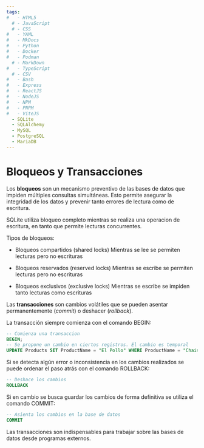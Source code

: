 ```yaml
---
tags:
#   - HTML5
  # - JavaScript
  # - CSS
#   - YAML
#   - MkDocs
#   - Python
#   - Docker
#   - Podman
  # - MarkDown
#   - TypeScript
  # - CSV
#   - Bash
#   - Express
#   - ReactJS
#   - NodeJS
#   - NPM
#   - PNPM
#   - ViteJS
  - SQLite
  - SQLAlchemy
  - MySQL
  - PostgreSQL
  - MariaDB
---
```




# Bloqueos y Transacciones

Los **bloqueos** son un mecanismo preventivo de las bases de datos que impiden múltiples consultas simultáneas. Esto permite asegurar la integridad de los datos y prevenir tanto errores de lectura como de escritura.

SQLite utiliza bloqueo completo	mientras se realiza una operacion de escritura, en tanto que permite lecturas concurrentes.

Tipos de bloqueos:

- Bloqueos compartidos (shared locks)
Mientras se lee se permiten lecturas pero no escrituras

- Bloqueos reservados (reserved locks) 
Mientras se escribe se permiten lecturas pero no escrituras

- Bloqueos exclusivos (exclusive locks)
Mientras se escribe se impiden tanto lecturas como escrituras


Las **transacciones** son cambios volátiles que se pueden asentar permanentemente (*commit*) o deshacer (*rollback*). 

La transacción siempre comienza con el comando BEGIN:

```sql
-- Comienza una transaccion
BEGIN;
-- Se propone un cambio en ciertos registros. El cambio es temporal
UPDATE Products SET ProductName = "El Pollo" WHERE ProductName = "Chais" ;
```

Si se detecta algún error o inconsistencia en los cambios realizados se puede ordenar el paso atrás con el comando ROLLBACK:

```sql
-- Deshace los cambios
ROLLBACK
```

Si en cambio se busca guardar los cambios de forma definitiva se utiliza el comando COMMIT:

```sql
-- Asienta los cambios en la base de datos
COMMIT
```
Las transacciones son indispensables para trabajar sobre las bases de datos desde programas externos.








